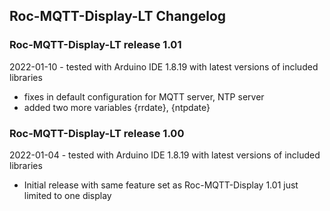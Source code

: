 ## Roc-MQTT-Display-LT Changelog

### Roc-MQTT-Display-LT release 1.01
2022-01-10 - tested with Arduino IDE 1.8.19 with latest versions of included libraries

-   fixes in default configuration for MQTT server, NTP server
-   added two more variables {rrdate}, {ntpdate}

### Roc-MQTT-Display-LT release 1.00
2022-01-04 - tested with Arduino IDE 1.8.19 with latest versions of included libraries

-   Initial release with same feature set as Roc-MQTT-Display 1.01 just limited to one display  
